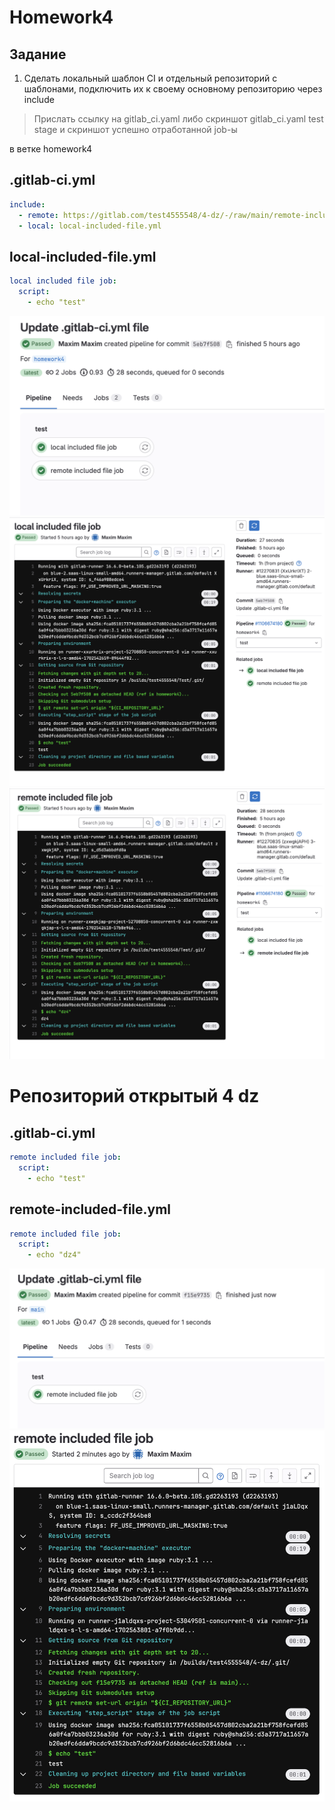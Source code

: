 # Homework4

## Задание
1. Сделать локальный шаблон CI и отдельный репозиторий с шаблонами, подключить их к своему основному репозиторию через include

> Прислать ссылку на gitlab_ci.yaml либо скриншот gitlab_ci.yaml test stage и скриншот успешно отработанной job-ы


в ветке homework4
## .gitlab-ci.yml
```yaml
include:
  - remote: https://gitlab.com/test4555548/4-dz/-/raw/main/remote-included-file.yml
  - local: local-included-file.yml


```

## local-included-file.yml
```yaml
local included file job:
  script:
    - echo "test"

```
![Alt text](<fotos/Снимок экрана_1.png>)
![Alt text](<fotos/Снимок экрана_2.png>)
![Alt text](<fotos/Снимок экрана_3.png>)
# Репозиторий открытый 4 dz

## .gitlab-ci.yml

```yaml
remote included file job:
  script:
    - echo "test"

```

## remote-included-file.yml
```yaml
remote included file job:
  script:
    - echo "dz4"

```
![Alt text](<fotos/Снимок экрана_4.png>)
![Alt text](<fotos/Снимок экрана_5.png>)